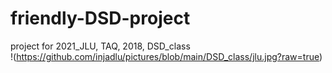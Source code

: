 # friendly-DSD-project
 project for 2021_JLU, TAQ, 2018, DSD_class<br/>
!(https://github.com/injadlu/pictures/blob/main/DSD_class/jlu.jpg?raw=true)
